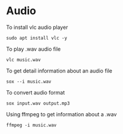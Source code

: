 # Audio 

To install vlc audio player
```
sudo apt install vlc -y
```

To play .wav audio file
```
vlc music.wav
```

To get detail information about an audio file
```
sox --i music.wav
```
To convert audio format
```
sox input.wav output.mp3
```

Using ffmpeg to get information about a .wav
```
ffmpeg -i music.wav
```